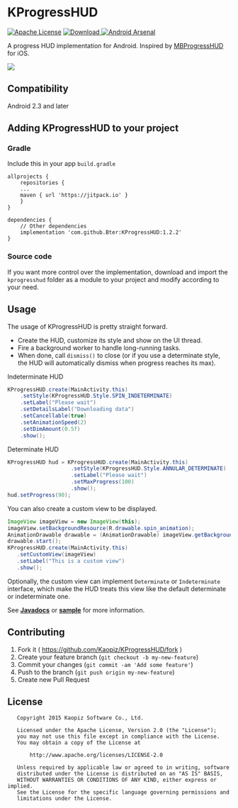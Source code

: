 # KProgressHUD
[![Apache License](https://img.shields.io/badge/license-Apache-blue.svg)](http://opensource.org/licenses/Apache-2.0)
[ ![Download](https://api.bintray.com/packages/kaopiz/KProgressHUD/KProgressHUD/images/download.svg) ](https://bintray.com/kaopiz/KProgressHUD/KProgressHUD/_latestVersion)
[![Android Arsenal](https://img.shields.io/badge/Android%20Arsenal-KProgressHUD-green.svg?style=true)](https://android-arsenal.com/details/1/2975)

A progress HUD implementation for Android.
Inspired by [MBProgressHUD](https://github.com/jdg/MBProgressHUD) for iOS.

![](https://raw.githubusercontent.com/Kaopiz/KProgressHUD/master/demo/screenshots/screencast.gif)

<!---
[![](https://raw.githubusercontent.com/Kaopiz/KProgressHUD/master/demo/screenshoots/thumb01.png)](https://github.com/Kaopiz/KProgressHUD/blob/master/demo/screenshoots/image01.png?raw=true)
[![](https://raw.githubusercontent.com/Kaopiz/KProgressHUD/master/demo/screenshoots/thumb02.png)](https://github.com/Kaopiz/KProgressHUD/blob/master/demo/screenshoots/image02.png?raw=true)
[![](https://raw.githubusercontent.com/Kaopiz/KProgressHUD/master/demo/screenshoots/thumb03.png)](https://github.com/Kaopiz/KProgressHUD/blob/master/demo/screenshoots/image03.png?raw=true)
[![](https://raw.githubusercontent.com/Kaopiz/KProgressHUD/master/demo/screenshoots/thumb04.png)](https://github.com/Kaopiz/KProgressHUD/blob/master/demo/screenshoots/image04.png?raw=true)
[![](https://raw.githubusercontent.com/Kaopiz/KProgressHUD/master/demo/screenshoots/thumb05.png)](https://github.com/Kaopiz/KProgressHUD/blob/master/demo/screenshoots/image05.png?raw=true)
[![](https://raw.githubusercontent.com/Kaopiz/KProgressHUD/master/demo/screenshoots/thumb06.png)](https://github.com/Kaopiz/KProgressHUD/blob/master/demo/screenshoots/image06.png?raw=true)
[![](https://raw.githubusercontent.com/Kaopiz/KProgressHUD/master/demo/screenshoots/thumb07.png)](https://github.com/Kaopiz/KProgressHUD/blob/master/demo/screenshoots/image07.png?raw=true)
[![](https://raw.githubusercontent.com/Kaopiz/KProgressHUD/master/demo/screenshoots/thumb08.png)](https://github.com/Kaopiz/KProgressHUD/blob/master/demo/screenshoots/image08.png?raw=true)
-->

## Compatibility

Android 2.3 and later

## Adding KProgressHUD to your project

### Gradle
Include this in your app `build.gradle`

```
allprojects {
	repositories {
	...
	maven { url 'https://jitpack.io' }
	}
}
	
dependencies {
    // Other dependencies
    implementation 'com.github.Bter:KProgressHUD:1.2.2'
}
```

### Source code
If you want more control over the implementation, download and import the `kprogresshud` folder as a module to your project and modify according to your need.

## Usage

The usage of KProgressHUD is pretty straight forward. 
- Create the HUD, customize its style and show on the UI thread. 
- Fire a background worker to handle long-running tasks. 
- When done, call `dismiss()` to close (or if you use a determinate style, the HUD will automatically dismiss when progress reaches its max).

Indeterminate HUD
```java
KProgressHUD.create(MainActivity.this)
	.setStyle(KProgressHUD.Style.SPIN_INDETERMINATE)
	.setLabel("Please wait")
	.setDetailsLabel("Downloading data")
	.setCancellable(true)
	.setAnimationSpeed(2)
	.setDimAmount(0.5f)
	.show();
```

Determinate HUD
```java
KProgressHUD hud = KProgressHUD.create(MainActivity.this)
					.setStyle(KProgressHUD.Style.ANNULAR_DETERMINATE)
					.setLabel("Please wait")
					.setMaxProgress(100)
					.show();
hud.setProgress(90);
```

You can also create a custom view to be displayed.
```java
ImageView imageView = new ImageView(this);
imageView.setBackgroundResource(R.drawable.spin_animation);
AnimationDrawable drawable = (AnimationDrawable) imageView.getBackground();
drawable.start();
KProgressHUD.create(MainActivity.this)
   .setCustomView(imageView)
   .setLabel("This is a custom view")
   .show();
```
Optionally, the custom view can implement `Determinate` or `Indeterminate` interface, which make the HUD treats this view like the default determinate or indeterminate one.

See [**Javadocs**](http://kaopiz.github.io/KProgressHUD/) or [**sample**](https://github.com/Kaopiz/KProgressHUD/tree/master/demo/src/main) for more information.

## Contributing
1. Fork it ( https://github.com/Kaopiz/KProgressHUD/fork )
2. Create your feature branch (`git checkout -b my-new-feature`)
3. Commit your changes (`git commit -am 'Add some feature'`)
4. Push to the branch (`git push origin my-new-feature`)
5. Create new Pull Request

## License
```
   Copyright 2015 Kaopiz Software Co., Ltd.

   Licensed under the Apache License, Version 2.0 (the "License");
   you may not use this file except in compliance with the License.
   You may obtain a copy of the License at

       http://www.apache.org/licenses/LICENSE-2.0

   Unless required by applicable law or agreed to in writing, software
   distributed under the License is distributed on an "AS IS" BASIS,
   WITHOUT WARRANTIES OR CONDITIONS OF ANY KIND, either express or implied.
   See the License for the specific language governing permissions and
   limitations under the License.
```
